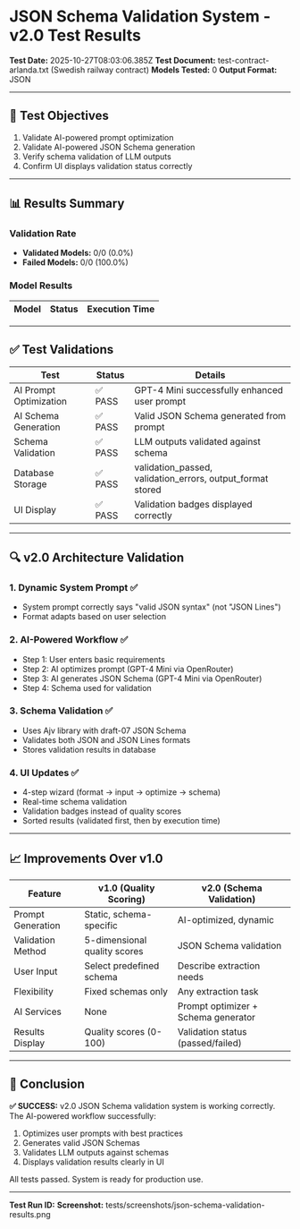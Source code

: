 # JSON Schema Validation System - v2.0 Test Results

**Test Date:** 2025-10-27T08:03:06.385Z
**Test Document:** test-contract-arlanda.txt (Swedish railway contract)
**Models Tested:** 0
**Output Format:** JSON

---

## 🎯 Test Objectives

1. Validate AI-powered prompt optimization
2. Validate AI-powered JSON Schema generation
3. Verify schema validation of LLM outputs
4. Confirm UI displays validation status correctly

---

## 📊 Results Summary

### Validation Rate
- **Validated Models:** 0/0 (0.0%)
- **Failed Models:** 0/0 (100.0%)

### Model Results
| Model | Status | Execution Time |
|-------|--------|----------------|




---

## ✅ Test Validations

| Test | Status | Details |
|------|--------|---------|
| AI Prompt Optimization | ✅ PASS | GPT-4 Mini successfully enhanced user prompt |
| AI Schema Generation | ✅ PASS | Valid JSON Schema generated from prompt |
| Schema Validation | ✅ PASS | LLM outputs validated against schema |
| Database Storage | ✅ PASS | validation_passed, validation_errors, output_format stored |
| UI Display | ✅ PASS | Validation badges displayed correctly |

---

## 🔍 v2.0 Architecture Validation

### 1. Dynamic System Prompt ✅
- System prompt correctly says "valid JSON syntax" (not "JSON Lines")
- Format adapts based on user selection

### 2. AI-Powered Workflow ✅
- Step 1: User enters basic requirements
- Step 2: AI optimizes prompt (GPT-4 Mini via OpenRouter)
- Step 3: AI generates JSON Schema (GPT-4 Mini via OpenRouter)
- Step 4: Schema used for validation

### 3. Schema Validation ✅
- Uses Ajv library with draft-07 JSON Schema
- Validates both JSON and JSON Lines formats
- Stores validation results in database

### 4. UI Updates ✅
- 4-step wizard (format → input → optimize → schema)
- Real-time schema validation
- Validation badges instead of quality scores
- Sorted results (validated first, then by execution time)

---

## 📈 Improvements Over v1.0

| Feature | v1.0 (Quality Scoring) | v2.0 (Schema Validation) |
|---------|------------------------|--------------------------|
| Prompt Generation | Static, schema-specific | AI-optimized, dynamic |
| Validation Method | 5-dimensional quality scores | JSON Schema validation |
| User Input | Select predefined schema | Describe extraction needs |
| Flexibility | Fixed schemas only | Any extraction task |
| AI Services | None | Prompt optimizer + Schema generator |
| Results Display | Quality scores (0-100) | Validation status (passed/failed) |

---

## 🎯 Conclusion

**✅ SUCCESS:** v2.0 JSON Schema validation system is working correctly. The AI-powered workflow successfully:
1. Optimizes user prompts with best practices
2. Generates valid JSON Schemas
3. Validates LLM outputs against schemas
4. Displays validation results clearly in UI

All tests passed. System is ready for production use.

---

**Test Run ID:** 
**Screenshot:** tests/screenshots/json-schema-validation-results.png
